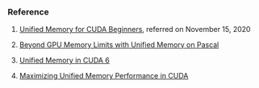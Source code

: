 
### Reference

1. [Unified Memory for CUDA Beginners](https://developer.nvidia.com/blog/unified-memory-cuda-beginners/), referred on November 15, 2020

2. [Beyond GPU Memory Limits with Unified Memory on Pascal](https://developer.nvidia.com/blog/beyond-gpu-memory-limits-unified-memory-pascal/)

3. [Unified Memory in CUDA 6](https://developer.nvidia.com/blog/unified-memory-in-cuda-6/)

4. [Maximizing Unified Memory Performance in CUDA](https://developer.nvidia.com/blog/maximizing-unified-memory-performance-cuda/)
